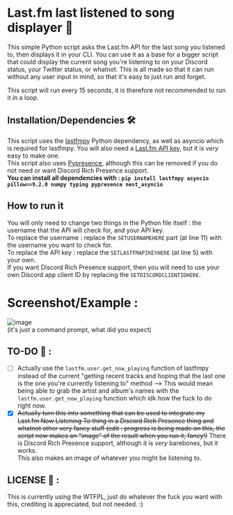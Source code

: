 # Last.fm last listened to song displayer 🎵
This simple Python script asks the Last.fm API for the last song you listened to, then displays it in your CLI. You can use it as a base for a bigger script that could display the current song you're listening to on your Discord status, your Twitter status, or whatnot. This is all made so that it can run without any user input in mind, so that it's easy to just run and forget.

This script will run every 15 seconds, it is therefore not recommended to run it in a loop.

## Installation/Dependencies 🛠
This script uses the <a href="https://github.com/xiaomyer/lastfmpy">lastfmpy</a> Python dependency, as well as asyncio which is required for lastfmpy.
You will also need a <a href="https://www.last.fm/api/account/create">Last.fm API key</a>, but it is *very* easy to make one.
<br>
This script also uses <a href="https://pypi.org/project/pypresence/">Pypresence</a>, although this can be removed if you do not need or want Discord Rich Presence support.
<br>
**You can install all dependencies with : `pip install lastfmpy asyncio pillow==9.2.0 numpy typing pypresence nest_asyncio`**
## How to run it
You will only need to change two things in the Python file itself : the username that the API will check for, and your API key.
<br> To replace the username : replace the `SETUSERNAMEHERE` part (at line 11) with the username you want to check for.
<br> To replace the API key : replace the `SETLASTFMAPIKEYHERE` (at line 5) with your own.
<br> If you want Discord Rich Presence support, then you will need to use your own Discord app client ID by replacing the `SETDISCORDCLIENTIDHERE`. 

# Screenshot/Example :
![image](https://user-images.githubusercontent.com/109423445/183299788-0a3f48d8-ef09-45e2-b085-3f6aed871e33.png)
<br>
(it's just a command prompt, what did you expect)

## TO-DO 📌 :
- [ ] Actually use the `lastfm.user.get_now_playing` function of lastfmpy instead of the current "getting recent tracks and hoping that the last one is the one you're currently listening to" method --> This would mean being able to grab the artist and album's names with the `lastfm.user.get_now_playing` function which idk how the fuck to do right now.
- [X] ~~Actually turn this into something that can be used to integrate my Last.fm Now Listening To thing in a Discord Rich Presence thing and whatnot other very fancy stuff (edit : progress is being made on this, the script now makes an "image" of the result when you run it, fancy!)~~ There is Discord Rich Presence support, although it is *very* barebones, but it works. <br> This also makes an image of whatever you might be listening to.

## LICENSE 📜 :
This is currently using the WTFPL, just do whatever the fuck you want with this, crediting is appreciated, but not needed. :)
